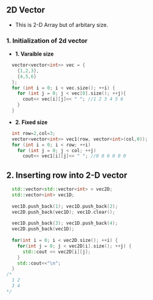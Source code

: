## 2D Vector
- This is 2-D Array but of arbitary size.
### 1. Initialization of 2d vector
- **1. Varaible size**
```c++
  vector<vector<int>> vec = {
    {1,2,3},
    {4,5,6}
  };
  for (int i = 0; i < vec.size(); ++i) {
    for (int j = 0; j < vec[0].size(); ++j){
      cout<< vec[i][j]<< " "; //1 2 3 4 5 6
    }
  }  
```
- **2. Fixed size**
```c++
  int row=2,col=3;
  vector<vector<int>> vec1(row, vector<int>(col,0));
  for (int i = 0; i < row; ++i)
    for (int j = 0; j < col; ++j)
      cout<< vec1[i][j]<< " "; //0 0 0 0 0 0  
```

## 2. Inserting row into 2-D vector
```c++
  std::vector<std::vector<int> > vec2D;
  std::vector<int> vec1D;
  
  vec1D.push_back(1); vec1D.push_back(2);
  vec2D.push_back(vec1D); vec1D.clear();
  
  vec1D.push_back(3); vec1D.push_back(4);
  vec2D.push_back(vec1D);
  
  for(int i = 0; i < vec2D.size(); ++i) {
    for(int j = 0; j < vec2D[i].size(); ++j) {
      std::cout << vec2D[i][j];
    }
    std::cout<<"\n";
  }
/*
  1 2
  3 4
*/
```
